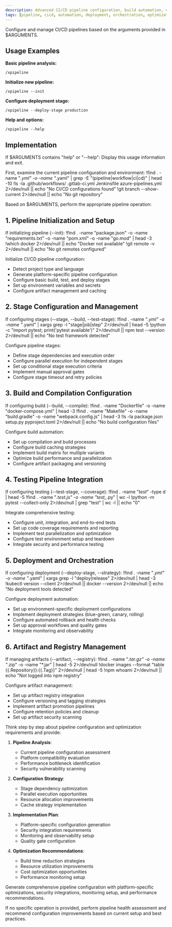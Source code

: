 ```yaml
---
description: Advanced CI/CD pipeline configuration, build automation, deployment orchestration, and optimization
tags: [pipeline, cicd, automation, deployment, orchestration, optimization, artifacts]
---
```


Configure and manage CI/CD pipelines based on the arguments provided in $ARGUMENTS.

## Usage Examples

**Basic pipeline analysis:**
```
/xpipeline
```

**Initialize new pipeline:**
```
/xpipeline --init
```

**Configure deployment stage:**
```
/xpipeline --deploy-stage production
```

**Help and options:**
```
/xpipeline --help
```

## Implementation

If $ARGUMENTS contains "help" or "--help":
Display this usage information and exit.

First, examine the current pipeline configuration and environment:
!find . -name "*.yml" -o -name "*.yaml" | grep -E "(pipeline|workflow|ci|cd)" | head -10
!ls -la .github/workflows/ .gitlab-ci.yml Jenkinsfile azure-pipelines.yml 2>/dev/null || echo "No CI/CD configurations found"
!git branch --show-current 2>/dev/null || echo "No git repository"

Based on $ARGUMENTS, perform the appropriate pipeline operation:

## 1. Pipeline Initialization and Setup

If initializing pipeline (--init):
!find . -name "package.json" -o -name "requirements.txt" -o -name "pom.xml" -o -name "go.mod" | head -3
!which docker 2>/dev/null || echo "Docker not available"
!git remote -v 2>/dev/null || echo "No git remotes configured"

Initialize CI/CD pipeline configuration:
- Detect project type and language
- Generate platform-specific pipeline configuration
- Configure basic build, test, and deploy stages
- Set up environment variables and secrets
- Configure artifact management and caching

## 2. Stage Configuration and Management

If configuring stages (--stage, --build, --test-stage):
!find . -name "*.yml" -o -name "*.yaml" | xargs grep -l "stage\|job\|step" 2>/dev/null | head -5
!python -c "import pytest; print('pytest available')" 2>/dev/null || npm test --version 2>/dev/null || echo "No test framework detected"

Configure pipeline stages:
- Define stage dependencies and execution order
- Configure parallel execution for independent stages
- Set up conditional stage execution criteria
- Implement manual approval gates
- Configure stage timeout and retry policies

## 3. Build and Compilation Configuration

If configuring build (--build, --compile):
!find . -name "Dockerfile" -o -name "docker-compose.yml" | head -3
!find . -name "Makefile" -o -name "build.gradle" -o -name "webpack.config.js" | head -3
!ls -la package.json setup.py pyproject.toml 2>/dev/null || echo "No build configuration files"

Configure build automation:
- Set up compilation and build processes
- Configure build caching strategies
- Implement build matrix for multiple variants
- Optimize build performance and parallelization
- Configure artifact packaging and versioning

## 4. Testing Pipeline Integration

If configuring testing (--test-stage, --coverage):
!find . -name "*test*" -type d | head -5
!find . -name "*.test.js" -o -name "test_*.py" | wc -l
!python -m pytest --collect-only 2>/dev/null | grep "test" | wc -l || echo "0"

Integrate comprehensive testing:
- Configure unit, integration, and end-to-end tests
- Set up code coverage requirements and reporting
- Implement test parallelization and optimization
- Configure test environment setup and teardown
- Integrate security and performance testing

## 5. Deployment and Orchestration

If configuring deployment (--deploy-stage, --strategy):
!find . -name "*.yml" -o -name "*.yaml" | xargs grep -l "deploy\|release" 2>/dev/null | head -3
!kubectl version --client 2>/dev/null || docker --version 2>/dev/null || echo "No deployment tools detected"

Configure deployment automation:
- Set up environment-specific deployment configurations
- Implement deployment strategies (blue-green, canary, rolling)
- Configure automated rollback and health checks
- Set up approval workflows and quality gates
- Integrate monitoring and observability

## 6. Artifact and Registry Management

If managing artifacts (--artifact, --registry):
!find . -name "*.tar.gz" -o -name "*.zip" -o -name "*.jar" | head -5 2>/dev/null
!docker images --format "table {{.Repository}}:{{.Tag}}" 2>/dev/null | head -5
!npm whoami 2>/dev/null || echo "Not logged into npm registry"

Configure artifact management:
- Set up artifact registry integration
- Configure versioning and tagging strategies
- Implement artifact promotion pipelines
- Configure retention policies and cleanup
- Set up artifact security scanning

Think step by step about pipeline configuration and optimization requirements and provide:

1. **Pipeline Analysis**:
   - Current pipeline configuration assessment
   - Platform compatibility evaluation
   - Performance bottleneck identification
   - Security vulnerability scanning

2. **Configuration Strategy**:
   - Stage dependency optimization
   - Parallel execution opportunities
   - Resource allocation improvements
   - Cache strategy implementation

3. **Implementation Plan**:
   - Platform-specific configuration generation
   - Security integration requirements
   - Monitoring and observability setup
   - Quality gate configuration

4. **Optimization Recommendations**:
   - Build time reduction strategies
   - Resource utilization improvements
   - Cost optimization opportunities
   - Performance monitoring setup

Generate comprehensive pipeline configuration with platform-specific optimizations, security integrations, monitoring setup, and performance recommendations.

If no specific operation is provided, perform pipeline health assessment and recommend configuration improvements based on current setup and best practices.
